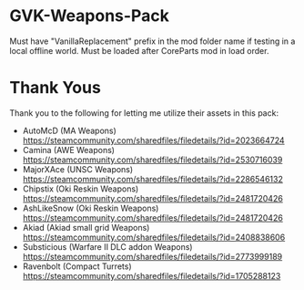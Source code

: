# GVK-Weapons-Pack

Must have "VanillaReplacement" prefix in the mod folder name if testing in a local offline world. 
Must be loaded after CoreParts mod in load order.

# Thank Yous
Thank you to the following for letting me utilize their assets in this pack:
- AutoMcD (MA Weapons) https://steamcommunity.com/sharedfiles/filedetails/?id=2023664724
- Camina (AWE Weapons) https://steamcommunity.com/sharedfiles/filedetails/?id=2530716039
- MajorXAce (UNSC Weapons) https://steamcommunity.com/sharedfiles/filedetails/?id=2286546132
- Chipstix (Oki Reskin Weapons) https://steamcommunity.com/sharedfiles/filedetails/?id=2481720426
- AshLikeSnow (Oki Reskin Weapons) https://steamcommunity.com/sharedfiles/filedetails/?id=2481720426
- Akiad (Akiad small grid Weapons) https://steamcommunity.com/sharedfiles/filedetails/?id=2408838606
- Substicious (Warfare II DLC addon Weapons) https://steamcommunity.com/sharedfiles/filedetails/?id=2773999189
- Ravenbolt (Compact Turrets) https://steamcommunity.com/sharedfiles/filedetails/?id=1705288123
